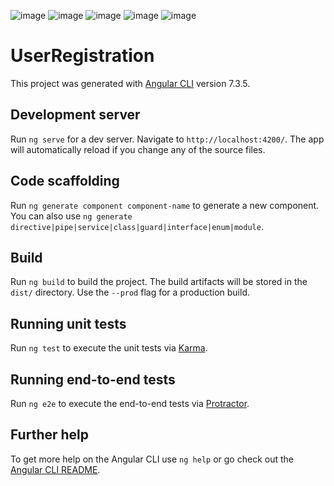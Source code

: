 
![image](https://user-images.githubusercontent.com/73658062/100642500-db0df700-335e-11eb-871d-4ae6b9998302.png)
![image](https://user-images.githubusercontent.com/73658062/100642302-9eda9680-335e-11eb-8bec-f8a7d039e0d6.png)
![image](https://user-images.githubusercontent.com/73658062/100642475-d2b5bc00-335e-11eb-80d5-66e8335a0bbd.png)
![image](https://user-images.githubusercontent.com/73658062/100642224-866a7c00-335e-11eb-9341-700e2a62d3f3.png)
![image](https://user-images.githubusercontent.com/73658062/100642871-5cfe2000-335f-11eb-8cbe-69ab96d59d2f.png)


# UserRegistration

This project was generated with [Angular CLI](https://github.com/angular/angular-cli) version 7.3.5.

## Development server

Run `ng serve` for a dev server. Navigate to `http://localhost:4200/`. The app will automatically reload if you change any of the source files.

## Code scaffolding

Run `ng generate component component-name` to generate a new component. You can also use `ng generate directive|pipe|service|class|guard|interface|enum|module`.

## Build

Run `ng build` to build the project. The build artifacts will be stored in the `dist/` directory. Use the `--prod` flag for a production build.

## Running unit tests

Run `ng test` to execute the unit tests via [Karma](https://karma-runner.github.io).

## Running end-to-end tests

Run `ng e2e` to execute the end-to-end tests via [Protractor](http://www.protractortest.org/).

## Further help

To get more help on the Angular CLI use `ng help` or go check out the [Angular CLI README](https://github.com/angular/angular-cli/blob/master/README.md).
